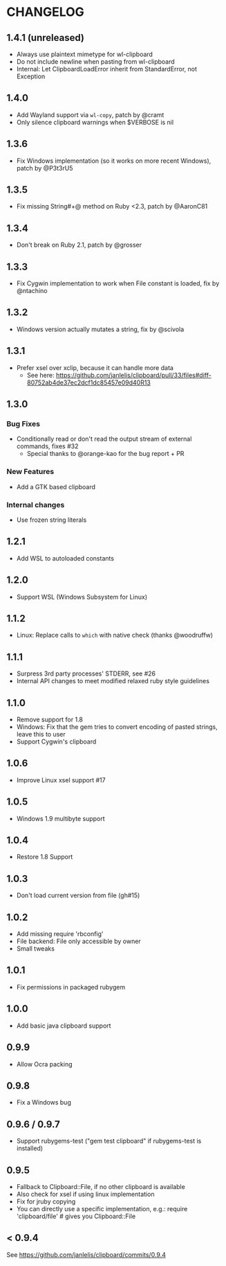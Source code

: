 # CHANGELOG

## 1.4.1 (unreleased)
* Always use plaintext mimetype for wl-clipboard
* Do not include newline when pasting from wl-clipboard
* Internal: Let ClipboardLoadError inherit from StandardError, not Exception

## 1.4.0
* Add Wayland support via `wl-copy`, patch by @cramt
* Only silence clipboard warnings when $VERBOSE is nil

## 1.3.6
* Fix Windows implementation (so it works on more recent Windows), patch by @P3t3rU5

## 1.3.5
* Fix missing String#+@ method on Ruby <2.3, patch by @AaronC81

## 1.3.4
* Don't break on Ruby 2.1, patch by @grosser

## 1.3.3
* Fix Cygwin implementation to work when File constant is loaded, fix by @ntachino

## 1.3.2
* Windows version actually mutates a string, fix by @scivola

## 1.3.1
* Prefer xsel over xclip, because it can handle more data
  * See here: https://github.com/janlelis/clipboard/pull/33/files#diff-80752ab4de37ec2dcf1dc85457e09d40R13

## 1.3.0
### Bug Fixes
* Conditionally read or don't read the output stream of external commands, fixes #32
  * Special thanks to @orange-kao for the bug report + PR

### New Features
* Add a GTK based clipboard

### Internal changes
* Use frozen string literals

## 1.2.1
* Add WSL to autoloaded constants

## 1.2.0
* Support WSL (Windows Subsystem for Linux)

## 1.1.2
* Linux: Replace calls to `which` with native check (thanks @woodruffw)

## 1.1.1
* Surpress 3rd party processes' STDERR, see #26
* Internal API changes to meet modified relaxed ruby style guidelines

## 1.1.0
* Remove support for 1.8
* Windows: Fix that the gem tries to convert encoding of pasted strings, leave this to user
* Support Cygwin's clipboard

## 1.0.6
* Improve Linux xsel support #17

## 1.0.5
* Windows 1.9 multibyte support

## 1.0.4
* Restore 1.8 Support

## 1.0.3
* Don't load current version from file (gh#15)

## 1.0.2
* Add missing require 'rbconfig'
* File backend: File only accessible by owner
* Small tweaks

## 1.0.1
* Fix permissions in packaged rubygem

## 1.0.0
* Add basic java clipboard support

## 0.9.9
* Allow Ocra packing

## 0.9.8
* Fix a Windows bug

## 0.9.6 / 0.9.7
* Support rubygems-test ("gem test clipboard" if rubygems-test is installed)

## 0.9.5
* Fallback to Clipboard::File, if no other clipboard is available
* Also check for xsel if using linux implementation
* Fix for jruby copying
* You can directly use a specific implementation, e.g.: require
  'clipboard/file' # gives you Clipboard::File

## < 0.9.4
See https://github.com/janlelis/clipboard/commits/0.9.4
